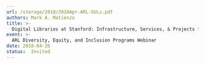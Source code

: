 ```yaml
---
url: /storage/2018/2018Apr-ARL-SULs.pdf
authors: Mark A. Matienzo
title: >-
  Digital Libraries at Stanford: Infrastructure, Services, & Projects for Accessible Content
event: >-
  ARL Diversity, Equity, and Inclusion Programs Webinar
date: 2018-04-26
status:  Invited
---
```

